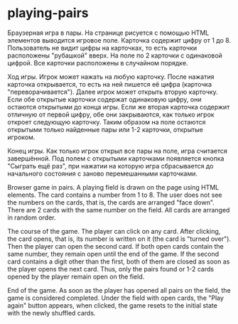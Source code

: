 # playing-pairs
Браузерная игра в пары.
На странице рисуется с помощью HTML элементов выводится игровое поле. Карточка содержит цифру от 1 до 8. Пользователь не видит цифры на карточках, то есть карточки расположены "рубашкой" вверх. На поле по 2 карточки с одинаковой цифрой. Все карточки расположены в случайном порядке.

Ход игры. Игрок может нажать на любую карточку. После нажатия карточка открывается, то есть на ней пишется её цифра (карточка "переворачивается"). Далее игрок может открыть вторую карточку. Если обе открытые карточки содержат одинаковую цифру, они остаются открытыми до конца игры. Если же вторая карточка содержит отличную от первой цифру, обе они закрываются, как только игрок откроет следующую карточку. Таким образом на поле остаются открытыми только найденные пары или 1-2 карточки, открытые игроком.

Конец игры. Как только игрок открыл все пары на поле, игра считается завершённой. Под полем с открытыми карточками появляется кнопка "Сыграть ещё раз", при нажатии на которую игра сбрасывается до начального состояния с заново перемешанными карточками.

Browser game in pairs.
A playing field is drawn on the page using HTML elements. The card contains a number from 1 to 8. The user does not see the numbers on the cards, that is, the cards are arranged "face down". There are 2 cards with the same number on the field. All cards are arranged in random order.

The course of the game. The player can click on any card. After clicking, the card opens, that is, its number is written on it (the card is "turned over"). Then the player can open the second card. If both open cards contain the same number, they remain open until the end of the game. If the second card contains a digit other than the first, both of them are closed as soon as the player opens the next card. Thus, only the pairs found or 1-2 cards opened by the player remain open on the field.

End of the game. As soon as the player has opened all pairs on the field, the game is considered completed. Under the field with open cards, the "Play again" button appears, when clicked, the game resets to the initial state with the newly shuffled cards.